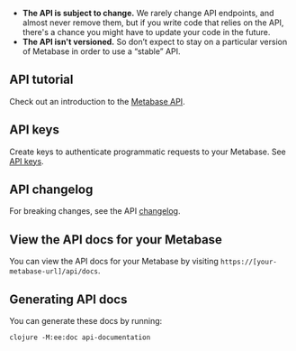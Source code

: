 - **The API is subject to change.** We rarely change API endpoints, and almost never remove them, but if you write code that relies on the API, there's a chance you might have to update your code in the future.
- **The API isn't versioned.** So don’t expect to stay on a particular version of Metabase in order to use a “stable” API.

## API tutorial

Check out an introduction to the [Metabase API](https://www.metabase.com/learn/metabase-basics/administration/administration-and-operation/metabase-api).

## API keys

Create keys to authenticate programmatic requests to your Metabase. See [API keys](./people-and-groups/api-keys).

## API changelog

For breaking changes, see the API [changelog](./developers-guide/api-changelog).

## View the API docs for your Metabase

You can view the API docs for your Metabase by visiting `https://[your-metabase-url]/api/docs`.

## Generating API docs

You can generate these docs by running:

```
clojure -M:ee:doc api-documentation
```
